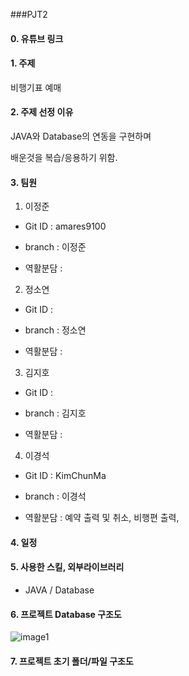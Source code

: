 ###PJT2 

#### 0. 유튜브 링크


#### 1. 주제
비행기표 예매

#### 2. 주제 선정 이유
JAVA와 Database의 연동을 구현하며

배운것을 복습/응용하기 위함.


#### 3. 팀원
1. 이정준
  
  
  -  Git ID : amares9100
  
  
  -  branch : 이정준
  
  
  -  역활분담 : 
  
  
  
  
2. 정소연
  
  
  -  Git ID : 
  
  
  -  branch : 정소연
  
  
  -  역활분담 : 
  
  
  
 3. 김지호
  
  
  -  Git ID : 
  
  
  -  branch : 김지호
  
  
  -  역활분담 : 
  
  
  4. 이경석
  
  
  -  Git ID : KimChunMa
  
  
  -  branch : 이경석
  
  
  -  역활분담 :  예약 출력 및 취소, 비행편 출력, 
  
  
  
#### 4. 일정



#### 5. 사용한 스킬, 외부라이브러리
- JAVA / Database




#### 6. 프로젝트 Database 구조도

![image1](https://user-images.githubusercontent.com/120459763/221496198-ace76bbf-2340-4f64-bfc7-225f50720f37.png)





#### 7. 프로젝트 초기 폴더/파일 구조도
